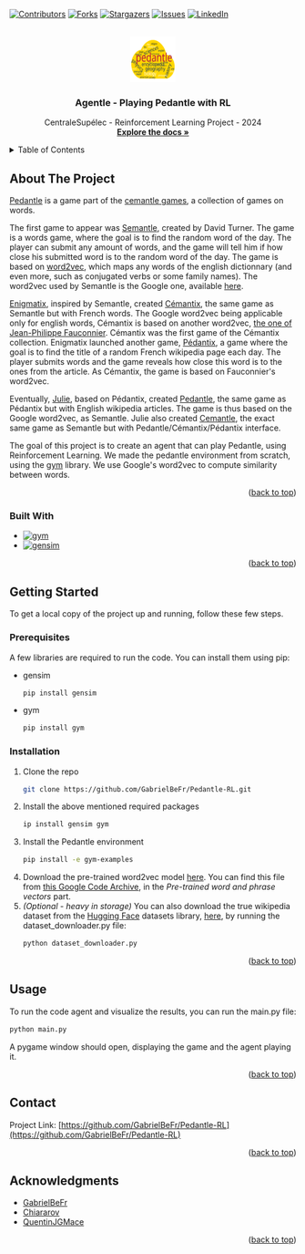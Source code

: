 <a name="readme-top"></a>

[![Contributors][contributors-shield]][contributors-url]
[![Forks][forks-shield]][forks-url]
[![Stargazers][stars-shield]][stars-url]
[![Issues][issues-shield]][issues-url]
[![LinkedIn][linkedin-shield]][linkedin-url]



<!-- PROJECT LOGO -->
<br />
<div align="center">
  <a href="https://github.com/GabrielBeFr/Pedantle-RL">
    <img src="report/pedantle-RL.svg" alt="Logo" width="80" height="80">
  </a>

<h3 align="center">Agentle - Playing Pedantle with RL</h3>

  <p align="center">
    CentraleSupélec - Reinforcement Learning Project - 2024
    <br />
    <a href="https://github.com/GabrielBeFr/Pedantle-RL"><strong>Explore the docs »</strong></a>
    <br />
  </p>
</div>



<!-- TABLE OF CONTENTS -->
<details>
  <summary>Table of Contents</summary>
  <ol>
    <li>
      <a href="#about-the-project">About The Project</a>
      <ul>
        <li><a href="#built-with">Built With</a></li>
      </ul>
    </li>
    <li>
      <a href="#getting-started">Getting Started</a>
      <ul>
        <li><a href="#prerequisites">Prerequisites</a></li>
        <li><a href="#installation">Installation</a></li>
      </ul>
    </li>
    <li><a href="#usage">Usage</a></li>
    <li><a href="#roadmap">Roadmap</a></li>
    <li><a href="#contributing">Contributing</a></li>
    <li><a href="#license">License</a></li>
    <li><a href="#contact">Contact</a></li>
    <li><a href="#acknowledgments">Acknowledgments</a></li>
  </ol>
</details>



<!-- ABOUT THE PROJECT -->
## About The Project

[Pedantle](https://cemantle.certitudes.org/pedantle) is a game part of the [cemantle games](https://cemantle.certitudes.org/), a collection of games on words. 

The first game to appear was [Semantle](https://semantle.com/), created by David Turner. The game is a words game, where the goal is to find the random word of the day. The player can submit any amount of words, and the game will tell him if how close his submitted word is to the random word of the day. The game is based on [word2vec](https://en.wikipedia.org/wiki/Word2vec), which maps any words of the english dictionnary (and even more, such as conjugated verbs or some family names). The word2vec used by Semantle is the Google one, available [here](https://code.google.com/archive/p/word2vec/).

[Enigmatix](https://twitter.com/enigmathix), inspired by Semantle, created [Cémantix](https://cemantix.certitudes.org/cemantix), the same game as Semantle but with French words. The Google word2vec being applicable only for english words, Cémantix is based on another word2vec, [the one of Jean-Philippe Fauconnier](https://fauconnier.github.io/#data). Cémantix was the first game of the Cémantix collection. Enigmatix launched another game, [Pédantix](https://cemantix.certitudes.org/pedantix), a game where the goal is to find the title of a random French wikipedia page each day. The player submits words and the game reveals how close this word is to the ones from the article. As Cémantix, the game is based on Fauconnier's word2vec.

Eventually, [Julie](https://twitter.com/cemantle), based on Pédantix, created [Pedantle](https://cemantle.certitudes.org/pedantle), the same game as Pédantix but with English wikipedia articles. The game is thus based on the Google word2vec, as Semantle. Julie also created [Cemantle](https://cemantle.certitudes.org/), the exact same game as Semantle but with Pedantle/Cémantix/Pédantix interface.

The goal of this project is to create an agent that can play Pedantle, using Reinforcement Learning. We made the pedantle environment from scratch, using the [gym](https://www.gymlibrary.dev/index.html) library. We use Google's word2vec to compute similarity between words. 

<p align="right">(<a href="#readme-top">back to top</a>)</p>



### Built With

* [![gym][gym.js]][gym-url]
* [![gensim][gensim.js]][gensim-url]

<p align="right">(<a href="#readme-top">back to top</a>)</p>



<!-- GETTING STARTED -->
## Getting Started

To get a local copy of the project up and running, follow these few steps.

### Prerequisites

A few libraries are required to run the code. You can install them using pip:
* gensim
  ```sh
  pip install gensim
  ```
* gym
  ```sh
  pip install gym
  ```

### Installation

1. Clone the repo
   ```sh
   git clone https://github.com/GabrielBeFr/Pedantle-RL.git
   ```
2. Install the above mentioned required packages
   ```sh
   ip install gensim gym
   ```
3. Install the Pedantle environment
   ```sh
   pip install -e gym-examples
   ```
4. Download the pre-trained word2vec model [here](https://drive.google.com/file/d/0B7XkCwpI5KDYNlNUTTlSS21pQmM/edit?resourcekey=0-wjGZdNAUop6WykTtMip30g). You can find this file from [this Google Code Archive](https://code.google.com/archive/p/word2vec/), in the *Pre-trained word and phrase vectors* part. 
5. *(Optional - heavy in storage)* You can also download the true wikipedia dataset from the [Hugging Face](https://huggingface.co/) datasets library, [here](https://huggingface.co/datasets/wikipedia?viewer_api=true), by running the dataset_downloader.py file: 
   ```sh
   python dataset_downloader.py
   ```

<p align="right">(<a href="#readme-top">back to top</a>)</p>



<!-- USAGE EXAMPLES -->
## Usage

To run the code agent and visualize the results, you can run the main.py file:
   ```sh
   python main.py
   ```

A pygame window should open, displaying the game and the agent playing it.

<p align="right">(<a href="#readme-top">back to top</a>)</p>


<!-- CONTACT -->
## Contact

Project Link: [https://github.com/GabrielBeFr/Pedantle-RL](https://github.com/GabrielBeFr/Pedantle-RL)

<p align="right">(<a href="#readme-top">back to top</a>)</p>



<!-- ACKNOWLEDGMENTS -->
## Acknowledgments

* [GabrielBeFr](https://github.com/GabrielBeFr)
* [Chiararov](https://github.com/chiararov)
* [QuentinJGMace](https://github.com/QuentinJGMace)

<p align="right">(<a href="#readme-top">back to top</a>)</p>



<!-- MARKDOWN LINKS & IMAGES -->
<!-- https://www.markdownguide.org/basic-syntax/#reference-style-links -->
[contributors-shield]: https://img.shields.io/github/contributors/GabrielBeFr/report/Pedantle-RL.svg?style=for-the-badge
[contributors-url]: https://github.com/GabrielBeFr/Pedantle-RL/graphs/contributors
[forks-shield]: https://img.shields.io/github/forks/GabrielBeFr/report/Pedantle-RL.svg?style=for-the-badge
[forks-url]: https://github.com/GabrielBeFr/Pedantle-RL/network/members
[stars-shield]: https://img.shields.io/github/stars/GabrielBeFr/report/Pedantle-RL.svg?style=for-the-badge
[stars-url]: https://github.com/GabrielBeFr/Pedantle-RL/stargazers
[issues-shield]: https://img.shields.io/github/issues/GabrielBeFr/report/Pedantle-RL.svg?style=for-the-badge
[issues-url]: https://github.com/GabrielBeFr/Pedantle-RL/issues
[linkedin-shield]: https://img.shields.io/badge/-LinkedIn-black.svg?style=for-the-badge&logo=linkedin&colorB=555
[linkedin-url]: https://www.linkedin.com/in/gabriel-ben-zenou-69800a1b9/
[product-screenshot]: images/screenshot.png
[gym.js]: https://img.shields.io/badge/gym-000000?style=for-the-badge&logo=openaigym&logoColor=white
[gym-url]: https://www.gymlibrary.dev/index.html
[gensim.js]: https://img.shields.io/badge/gensim-000000?style=for-the-badge
[gensim-url]: https://radimrehurek.com/gensim/
[gym.js]: https://img.shields.io/badge/gym-000000?style=for-the-badge&logo=openaigym&logoColor=white
[gym-url]: https://www.gymlibrary.dev/index.html
[faiss.js]: https://img.shields.io/badge/faiss-000000?style=for-the-badge
[faiss-url]: https://github.com/facebookresearch/faiss